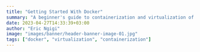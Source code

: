 ```yaml
---
title: "Getting Started With Docker"
summary: "A beginner's guide to containerization and virtualization of applications"
date: 2023-04-27T14:33:39+03:00
author: "Eric Ngigi"
image: "images/banner/header-banner-image-01.jpg"
tags: ["docker", "virtualization", "containerization"]
---
```

